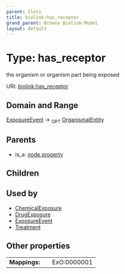 ```yaml
---
parent: Slots
title: biolink:has_receptor
grand_parent: Browse Biolink-Model
layout: default
---
```


# Type: has_receptor


the organism or organism part being exposed

URI: [biolink:has_receptor](https://w3id.org/biolink/vocab/has_receptor)

## Domain and Range

[ExposureEvent](ExposureEvent.md) ->  <sub>OPT</sub> [OrganismalEntity](OrganismalEntity.md)

## Parents

 *  is_a: [node property](node_property.md)

## Children


## Used by

 * [ChemicalExposure](ChemicalExposure.md)
 * [DrugExposure](DrugExposure.md)
 * [ExposureEvent](ExposureEvent.md)
 * [Treatment](Treatment.md)

## Other properties

|  |  |  |
| --- | --- | --- |
| **Mappings:** | | ExO:0000001 |


